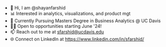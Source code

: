 - 👋 Hi, I am @shayanfarshid
- 📊 Interested in analytics, visualizations, and product mgt
- 🌱 Currently Pursuing Masters Degree in Business Analytics @ UC Davis
- 👨‍💻 Open to opportunities starting June '24!
- 📫 Reach out to me at sfarshid@ucdavis.edu
- 🌐 Connect on LinkedIn at https://www.linkedin.com/in/sfarshid/
<!---
title
--->
